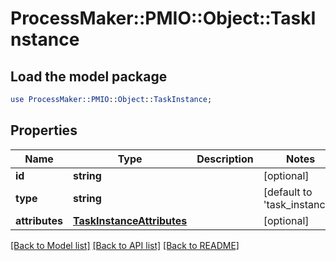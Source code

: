 # ProcessMaker::PMIO::Object::TaskInstance

## Load the model package
```perl
use ProcessMaker::PMIO::Object::TaskInstance;
```

## Properties
Name | Type | Description | Notes
------------ | ------------- | ------------- | -------------
**id** | **string** |  | [optional] 
**type** | **string** |  | [default to &#39;task_instance&#39;]
**attributes** | [**TaskInstanceAttributes**](TaskInstanceAttributes.md) |  | [optional] 

[[Back to Model list]](../README.md#documentation-for-models) [[Back to API list]](../README.md#documentation-for-api-endpoints) [[Back to README]](../README.md)


